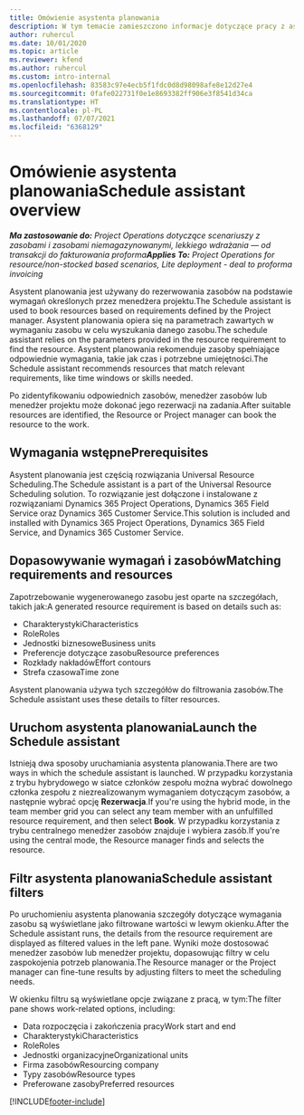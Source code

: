 ```yaml
---
title: Omówienie asystenta planowania
description: W tym temacie zamieszczono informacje dotyczące pracy z asystentem planowania zasobów w celu ich rezerwowania.
author: ruhercul
ms.date: 10/01/2020
ms.topic: article
ms.reviewer: kfend
ms.author: ruhercul
ms.custom: intro-internal
ms.openlocfilehash: 83583c97e4ecb5f1fdc0d8d98098afe8e12d27e4
ms.sourcegitcommit: 0fafe022731f0e1e8693382ff906e3f8541d34ca
ms.translationtype: HT
ms.contentlocale: pl-PL
ms.lasthandoff: 07/07/2021
ms.locfileid: "6368129"
---
```

# <a name="schedule-assistant-overview"></a><span data-ttu-id="b81dd-103">Omówienie asystenta planowania</span><span class="sxs-lookup"><span data-stu-id="b81dd-103">Schedule assistant overview</span></span>

<span data-ttu-id="b81dd-104">_**Ma zastosowanie do:** Project Operations dotyczące scenariuszy z zasobami i zasobami niemagazynowanymi, lekkiego wdrażania — od transakcji do fakturowania proforma_</span><span class="sxs-lookup"><span data-stu-id="b81dd-104">_**Applies To:** Project Operations for resource/non-stocked based scenarios, Lite deployment - deal to proforma invoicing_</span></span>

<span data-ttu-id="b81dd-105">Asystent planowania jest używany do rezerwowania zasobów na podstawie wymagań określonych przez menedżera projektu.</span><span class="sxs-lookup"><span data-stu-id="b81dd-105">The Schedule assistant is used to book resources based on requirements defined by the Project manager.</span></span> <span data-ttu-id="b81dd-106">Asystent planowania opiera się na parametrach zawartych w wymaganiu zasobu w celu wyszukania danego zasobu.</span><span class="sxs-lookup"><span data-stu-id="b81dd-106">The schedule assistant relies on the parameters provided in the resource requirement to find the resource.</span></span> <span data-ttu-id="b81dd-107">Asystent planowania rekomenduje zasoby spełniające odpowiednie wymagania, takie jak czas i potrzebne umiejętności.</span><span class="sxs-lookup"><span data-stu-id="b81dd-107">The Schedule assistant recommends resources that match relevant requirements, like time windows or skills needed.</span></span>

<span data-ttu-id="b81dd-108">Po zidentyfikowaniu odpowiednich zasobów, menedżer zasobów lub menedżer projektu może dokonać jego rezerwacji na zadania.</span><span class="sxs-lookup"><span data-stu-id="b81dd-108">After suitable resources are identified, the Resource or Project manager can book the resource to the work.</span></span>

## <a name="prerequisites"></a><span data-ttu-id="b81dd-109">Wymagania wstępne</span><span class="sxs-lookup"><span data-stu-id="b81dd-109">Prerequisites</span></span>

<span data-ttu-id="b81dd-110">Asystent planowania jest częścią rozwiązania Universal Resource Scheduling.</span><span class="sxs-lookup"><span data-stu-id="b81dd-110">The Schedule assistant is a part of the Universal Resource Scheduling solution.</span></span> <span data-ttu-id="b81dd-111">To rozwiązanie jest dołączone i instalowane z rozwiązaniami Dynamics 365 Project Operations, Dynamics 365 Field Service oraz Dynamics 365 Customer Service.</span><span class="sxs-lookup"><span data-stu-id="b81dd-111">This solution is included and installed with Dynamics 365 Project Operations, Dynamics 365 Field Service, and Dynamics 365 Customer Service.</span></span>

## <a name="matching-requirements-and-resources"></a><span data-ttu-id="b81dd-112">Dopasowywanie wymagań i zasobów</span><span class="sxs-lookup"><span data-stu-id="b81dd-112">Matching requirements and resources</span></span>

<span data-ttu-id="b81dd-113">Zapotrzebowanie wygenerowanego zasobu jest oparte na szczegółach, takich jak:</span><span class="sxs-lookup"><span data-stu-id="b81dd-113">A generated resource requirement is based on details such as:</span></span>

-   <span data-ttu-id="b81dd-114">Charakterystyki</span><span class="sxs-lookup"><span data-stu-id="b81dd-114">Characteristics</span></span>
-   <span data-ttu-id="b81dd-115">Role</span><span class="sxs-lookup"><span data-stu-id="b81dd-115">Roles</span></span>
-   <span data-ttu-id="b81dd-116">Jednostki biznesowe</span><span class="sxs-lookup"><span data-stu-id="b81dd-116">Business units</span></span>
-   <span data-ttu-id="b81dd-117">Preferencje dotyczące zasobu</span><span class="sxs-lookup"><span data-stu-id="b81dd-117">Resource preferences</span></span>
-   <span data-ttu-id="b81dd-118">Rozkłady nakładów</span><span class="sxs-lookup"><span data-stu-id="b81dd-118">Effort contours</span></span>
-   <span data-ttu-id="b81dd-119">Strefa czasowa</span><span class="sxs-lookup"><span data-stu-id="b81dd-119">Time zone</span></span>

<span data-ttu-id="b81dd-120">Asystent planowania używa tych szczegółów do filtrowania zasobów.</span><span class="sxs-lookup"><span data-stu-id="b81dd-120">The Schedule assistant uses these details to filter resources.</span></span>

## <a name="launch-the-schedule-assistant"></a><span data-ttu-id="b81dd-121">Uruchom asystenta planowania</span><span class="sxs-lookup"><span data-stu-id="b81dd-121">Launch the Schedule assistant</span></span>

<span data-ttu-id="b81dd-122">Istnieją dwa sposoby uruchamiania asystenta planowania.</span><span class="sxs-lookup"><span data-stu-id="b81dd-122">There are two ways in which the schedule assistant is launched.</span></span> <span data-ttu-id="b81dd-123">W przypadku korzystania z trybu hybrydowego w siatce członków zespołu można wybrać dowolnego członka zespołu z niezrealizowanym wymaganiem dotyczącym zasobów, a następnie wybrać opcję **Rezerwacja**.</span><span class="sxs-lookup"><span data-stu-id="b81dd-123">If you're using the hybrid mode, in the team member grid you can select any team member with an unfulfilled resource requirement, and then select **Book**.</span></span> <span data-ttu-id="b81dd-124">W przypadku korzystania z trybu centralnego menedżer zasobów znajduje i wybiera zasób.</span><span class="sxs-lookup"><span data-stu-id="b81dd-124">If you're using the central mode, the Resource manager finds and selects the resource.</span></span>

## <a name="schedule-assistant-filters"></a><span data-ttu-id="b81dd-125">Filtr asystenta planowania</span><span class="sxs-lookup"><span data-stu-id="b81dd-125">Schedule assistant filters</span></span>

<span data-ttu-id="b81dd-126">Po uruchomieniu asystenta planowania szczegóły dotyczące wymagania zasobu są wyświetlane jako filtrowane wartości w lewym okienku.</span><span class="sxs-lookup"><span data-stu-id="b81dd-126">After the Schedule assistant runs, the details from the resource requirement are displayed as filtered values in the left pane.</span></span> <span data-ttu-id="b81dd-127">Wyniki może dostosować menedżer zasobów lub menedżer projektu, dopasowując filtry w celu zaspokojenia potrzeb planowania.</span><span class="sxs-lookup"><span data-stu-id="b81dd-127">The Resource manager or the Project manager can fine-tune results by adjusting filters to meet the scheduling needs.</span></span>

<span data-ttu-id="b81dd-128">W okienku filtru są wyświetlane opcje związane z pracą, w tym:</span><span class="sxs-lookup"><span data-stu-id="b81dd-128">The filter pane shows work-related options, including:</span></span>

-   <span data-ttu-id="b81dd-129">Data rozpoczęcia i zakończenia pracy</span><span class="sxs-lookup"><span data-stu-id="b81dd-129">Work start and end</span></span>
-   <span data-ttu-id="b81dd-130">Charakterystyki</span><span class="sxs-lookup"><span data-stu-id="b81dd-130">Characteristics</span></span>
-   <span data-ttu-id="b81dd-131">Role</span><span class="sxs-lookup"><span data-stu-id="b81dd-131">Roles</span></span>
-   <span data-ttu-id="b81dd-132">Jednostki organizacyjne</span><span class="sxs-lookup"><span data-stu-id="b81dd-132">Organizational units</span></span>
-   <span data-ttu-id="b81dd-133">Firma zasobów</span><span class="sxs-lookup"><span data-stu-id="b81dd-133">Resourcing company</span></span>
-   <span data-ttu-id="b81dd-134">Typy zasobów</span><span class="sxs-lookup"><span data-stu-id="b81dd-134">Resource types</span></span>
-   <span data-ttu-id="b81dd-135">Preferowane zasoby</span><span class="sxs-lookup"><span data-stu-id="b81dd-135">Preferred resources</span></span>


[!INCLUDE[footer-include](../includes/footer-banner.md)]